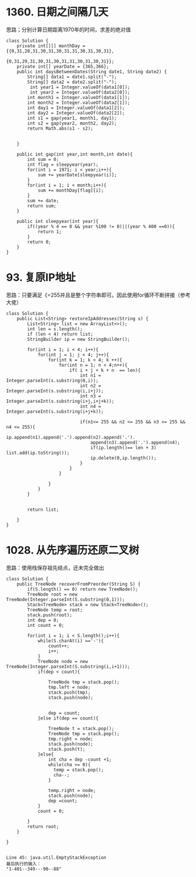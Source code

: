 # 1360. 日期之间隔几天 #
思路；分别计算日期距离1970年的时间，求差的绝对值 

	class Solution {
	    private int[][] monthDay ={{0,31,28,31,30,31,30,31,31,30,31,30,31},
	                                {0,31,29,31,30,31,30,31,31,30,31,30,31}};
	    private int[] yearDate = {365,366};
	    public int daysBetweenDates(String date1, String date2) {
	        String[] data1 = date1.split("-");
	        String[] data2 = date2.split("-");
	         int year1 = Integer.valueOf(data1[0]);
	         int year2 = Integer.valueOf(data2[0]);
	        int month1 = Integer.valueOf(data1[1]);
	        int month2 = Integer.valueOf(data2[1]);
	        int day1 = Integer.valueOf(data1[2]); 
	        int day2 = Integer.valueOf(data2[2]);
	        int s1 = gap(year1, month1, day1);
	        int s2 = gap(year2, month2, day2);
	        return Math.abs(s1 - s2);
	
	
	    }
	
	    public int gap(int year,int month,int date){
	        int sum = 0;
	        int flag = sleepyear(year);
	        for(int i = 1971; i < year;i++){
	            sum += yearDate[sleepyear(i)];
	        }
	        for(int i = 1; i < month;i++){
	            sum += monthDay[flag][i];
	        }
	        sum += date;
	        return sum;
	    }
	
	    public int sleepyear(int year){
	        if((year % 4 == 0 && year %100 != 0)||(year % 400 ==0)){
	            return 1;
	        }
	        return 0;
	    }
	}

# 93. 复原IP地址 #
思路：只要满足《=255并且是整个字符串即可。因此使用for循环不断拼接（参考大佬）

	class Solution {
	    public List<String> restoreIpAddresses(String s) {
	        List<String> list = new ArrayList<>();
	        int len = s.length();
	        if (len < 4) return list;
	        StringBuilder ip = new StringBuilder();
	
	        for(int i = 1; i < 4; i++){
	            for(int j = 1; j < 4; j++){
	                for(int k = 1; k < 4; k ++){
	                    for(int n = 1; n < 4;n++){
	                        if( i + j + k + n  == len){
	                            int n1 = Integer.parseInt(s.substring(0,i));
	                            int n2 = Integer.parseInt(s.substring(i,i+j));
	                            int n3 = Integer.parseInt(s.substring(i+j,i+j+k));
	                            int n4 = Integer.parseInt(s.substring(i+j+k));
	
	                            if(n1<= 255 && n2 <= 255 && n3 <= 255 && n4 <= 255){
	                                ip.append(n1).append('.').append(n2).append('.').
	                                append(n3).append('.').append(n4);
	                                if(ip.length()== len + 3) list.add(ip.toString());
	                                ip.delete(0,ip.length());
	                            }
	                        }
	                    }
	                    
	                }
	            }
	        }
	
	
	        return list;
	        
	    }
	}



# 1028. 从先序遍历还原二叉树 #

思路：使用栈保存祖先结点，还未完全做出

	class Solution {
	    public TreeNode recoverFromPreorder(String S) {
	        if(S.length() == 0) return new TreeNode();
	        TreeNode root = new TreeNode(Integer.parseInt(S.substring(0,1)));
	        Stack<TreeNode> stack = new Stack<TreeNode>();
	        TreeNode temp = root;
	        stack.push(root);
	        int dep = 0;
	        int count = 0;
	  
	        for(int i = 1; i < S.length();i++){
	            while(S.charAt(i) =='-'){
	                count++;
	                i++;
	            }
	            TreeNode node = new TreeNode(Integer.parseInt(S.substring(i,i+1)));
	            if(dep < count){
	                
	                TreeNode tmp = stack.pop();
	                tmp.left = node;
	                stack.push(tmp);
	                stack.push(node);
	        
	                
	                dep = count;
	            }else if(dep == count){
	                
	                TreeNode t = stack.pop();
	                TreeNode tmp = stack.pop();
	                tmp.right = node;
	                stack.push(node);
	                stack.push(t);
	            }else{
	                int cha = dep -count +1;
	                while(cha >= 0){
	                  temp = stack.pop();
	                  cha--;
	                }
	               
	                temp.right = node;
	                stack.push(node);
	                dep =count;
	            }
	            count = 0;
	
	        }    
	        return root;
	    }
	
	}

	
	Line 45: java.util.EmptyStackException
	最后执行的输入：
	"1-401--349---90--88"